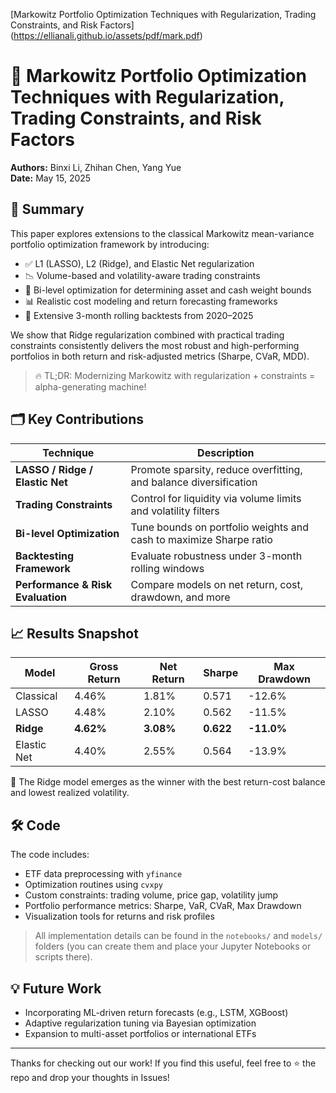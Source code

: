 [Markowitz Portfolio Optimization Techniques with
Regularization, Trading Constraints, and Risk Factors]
(https://ellianali.github.io/assets/pdf/mark.pdf)

# 📘 Markowitz Portfolio Optimization Techniques with Regularization, Trading Constraints, and Risk Factors

**Authors:** Binxi Li, Zhihan Chen, Yang Yue  
**Date:** May 15, 2025

## 🧠 Summary

This paper explores extensions to the classical Markowitz mean-variance portfolio optimization framework by introducing:

- ✅ L1 (LASSO), L2 (Ridge), and Elastic Net regularization
- 📉 Volume-based and volatility-aware trading constraints
- 🧮 Bi-level optimization for determining asset and cash weight bounds
- 📊 Realistic cost modeling and return forecasting frameworks
- 🧪 Extensive 3-month rolling backtests from 2020–2025

We show that Ridge regularization combined with practical trading constraints consistently delivers the most robust and high-performing portfolios in both return and risk-adjusted metrics (Sharpe, CVaR, MDD).

> 🔥 TL;DR: Modernizing Markowitz with regularization + constraints = alpha-generating machine!

## 🗂️ Key Contributions

| Technique | Description |
|----------|-------------|
| **LASSO / Ridge / Elastic Net** | Promote sparsity, reduce overfitting, and balance diversification |
| **Trading Constraints** | Control for liquidity via volume limits and volatility filters |
| **Bi-level Optimization** | Tune bounds on portfolio weights and cash to maximize Sharpe ratio |
| **Backtesting Framework** | Evaluate robustness under 3-month rolling windows |
| **Performance & Risk Evaluation** | Compare models on net return, cost, drawdown, and more |

## 📈 Results Snapshot

| Model | Gross Return | Net Return | Sharpe | Max Drawdown |
|-------|--------------|------------|--------|---------------|
| Classical | 4.46% | 1.81% | 0.571 | -12.6% |
| LASSO     | 4.48% | 2.10% | 0.562 | -11.5% |
| **Ridge**     | **4.62%** | **3.08%** | **0.622** | **-11.0%** |
| Elastic Net | 4.40% | 2.55% | 0.564 | -13.9% |

🔧 The Ridge model emerges as the winner with the best return-cost balance and lowest realized volatility.

## 🛠️ Code

The code includes:

- ETF data preprocessing with `yfinance`
- Optimization routines using `cvxpy`
- Custom constraints: trading volume, price gap, volatility jump
- Portfolio performance metrics: Sharpe, VaR, CVaR, Max Drawdown
- Visualization tools for returns and risk profiles

> All implementation details can be found in the `notebooks/` and `models/` folders (you can create them and place your Jupyter Notebooks or scripts there).

## 💡 Future Work

- Incorporating ML-driven return forecasts (e.g., LSTM, XGBoost)
- Adaptive regularization tuning via Bayesian optimization
- Expansion to multi-asset portfolios or international ETFs

---

Thanks for checking out our work! If you find this useful, feel free to ⭐ the repo and drop your thoughts in Issues!


